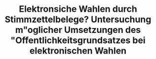 ---
title: "Elektronsiche Wahlen durch Stimmzettelbelege? Untersuchung m&quot;oglicher Umsetzungen des &quot;Offentlichkeitsgrundsatzes bei elektronischen Wahlen"
collection: journals
permalink: /publications/2014-03-Elektronsiche-Wahlen-durch-Stimmzettelbelege-Untersuchung-moglicher-Umsetzungen-des-Offentlichkeitsgrundsatzes-bei-elektronischen-Wahlen
excerpt: 'Mit freundlicher Genehmigung der Redaktion MMR, Verlag C.H.BECK, M{\&quot;u}nchen.'
venue: 'MultiMedia und Recht (MMR)'
pages: '154-158'
publisher: 'Verlag C.H.BECK'
year: '2014'
citation: ' Maria Henning,  <b>Jurlind Budurushi</b>,  Melanie Volkamer</br> MultiMedia und Recht (MMR)</br>'
---